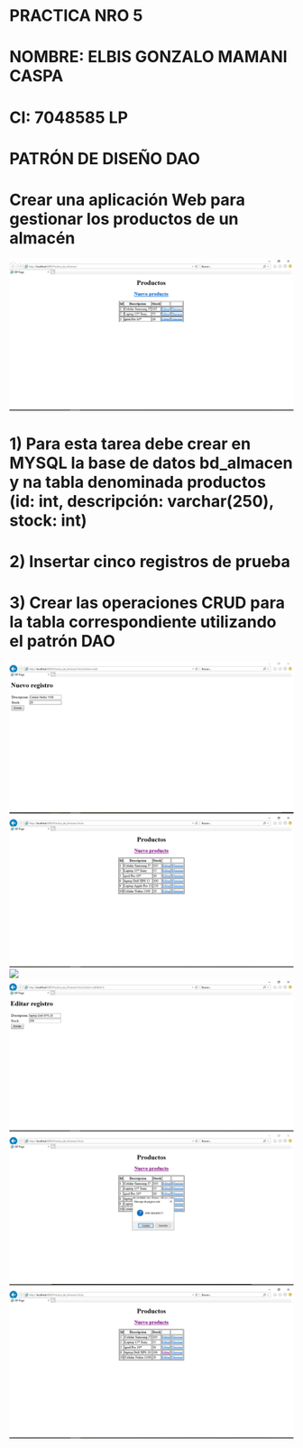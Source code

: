 # PRACTICA NRO 5

# NOMBRE: ELBIS GONZALO MAMANI CASPA
# CI: 7048585 LP

# PATRÓN DE DISEÑO DAO

# Crear una aplicación Web para gestionar los productos de un almacén
![](imagenes/parte1.png)

# 1) Para esta tarea debe crear en MYSQL la base de datos bd_almacen y na tabla denominada productos (id: int, descripción: varchar(250), stock: int)
# 2) Insertar cinco registros de prueba
# 3) Crear las operaciones CRUD para la tabla correspondiente utilizando el patrón DAO

![](imagenes/parte2.png)
![](imagenes/parte3.png)
![](imagenes/parte4.png)
![](imagenes/parte5.png)
![](imagenes/parte6.png)
![](imagenes/parte7.png)
